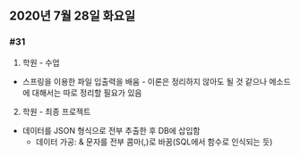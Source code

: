 ## 2020년 7월 28일 화요일
### #31

1. 학원 - 수업
- 스프링을 이용한 파일 입출력을 배움 - 이론은 정리하지 않아도 될 것 같으나 메소드에 대해서는 따로 정리할 필요가 있음
2. 학원 - 최종 프로젝트
- 데이터를 JSON 형식으로 전부 추출한 후 DB에 삽입함
  - 데이터 가공: & 문자를 전부 콤마(,)로 바꿈(SQL에서 함수로 인식되는 듯)
